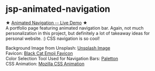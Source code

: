 # jsp-animated-navigation

★ [Animated Navigation -- Live Demo](https://yjie28.github.io/jsp-animated-navigation/) ★ <br />
A portfolio page featuring animated navigation bar. Again, not much personalization in this project, but definitely a lot of takeaway ideas for personal website. :) CSS navigation is so cool!

Background Image from Unsplash: [Unsplash Image](https://images.unsplash.com/photo-1567498079515-f40e99880836) <br />
Favicon: [Black Cat Emoji Favicon](https://favicon.io/emoji-favicons/black-cat/) <br />
Color Selection Tool Used for Navigation Bars: [Paletton](https://paletton.com/#uid=1000u0kllllaFw0g0qFqFg0w0aF) <br />
CSS Animation: [Mozilla CSS Animation](https://developer.mozilla.org/en-US/docs/Web/CSS/animation) <br />
